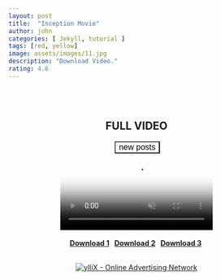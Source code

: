 ```yaml
---
layout: post
title:  "Inception Movie"
author: john
categories: [ Jekyll, tutorial ]
tags: [red, yellow]
image: assets/images/11.jpg
description: "Download Video."
rating: 4.6
---
```


<center><br /><br /><h2 style="text-align: center;"><b>FULL VIDEO</b></h2>

<a id="show_id" onclick="document.getElementById('spoiler_id').style.display=''; document.getElementById('show_id').style.display='none';"></a><span id="spoiler_id" style="display: none;"><a class="link" onclick="document.getElementById('spoiler_id').style.display='none'; document.getElementById('show_id').style.display='';"></a>
<div style="background-color: rgba(0, 0, 0, 0); margin: 1px;">
<div class="smallfont"><i><span style="font-size: 16px; font-weight: bold; margin-right: 3px;"></span></i><input onclick="if (this.parentNode.parentNode.getElementsByTagName('div')[1].getElementsByTagName('div')[0].style.display != '') { this.parentNode.parentNode.getElementsByTagName('div')[1].getElementsByTagName('div')[0].style.display = ''; this.innerText = ''; this.value = 'Hide'; } else { this.parentNode.parentNode.getElementsByTagName('div')[1].getElementsByTagName('div')[0].style.display = 'none'; this.innerText = ''; this.value = 'new posts'; }" style="background-color: #00000000; font-size: 16px; width: auto;" type="button" value="new posts" />
</div>
<div class="alt2" style="background-color: rgba(255, 255, 255, 0); margin: 0px; padding: 0px;">
<div style="display: none;" loading="lazy">



<div class="jontor" loading="lazy">
<script src="https://rawgit.com/rezamuhamad/rakinfo/master/sitemap.js"></script>
<script src="/feeds/posts/default/?start-index=2530&max-results=10&amp;alt=json-in-script&amp;callback=rak_info_Load"></script>
</div></div></div></div></span>

<link rel="stylesheet" href="https://cdn.fluidplayer.com/v2/current/fluidplayer.min.css" type="text/css" />
<script src="https://cdn.fluidplayer.com/v2/current/fluidplayer.min.js"></script>
<video id="my-video" controls="" autoplay="" muted="" poster="https://blogger.googleusercontent.com/img/b/R29vZ2xl/AVvXsEjTo-LVS_k5LThCioxtby9u3d98vpDnJ4obozqQVY9A0tzqigK8_iF6KAN_JeC-Conn0N-DCDIJafioBHRMrbjffF_xztNGyHRcmHcAoQkLzHiKJ1ahSn2OCZp1LkiPtFzfz8jrxPM2aOodffOD9LEpdb65u6-CbUCMl6WIbxwSFf9No2NnEtUY5gDsR6Ok/s320/20240217_220452.png"> <source src="https://video.twimg.com/amplify_video/1758389496603901952/vid/avc1/640x360/uwpcb5xCvYdkOmLt.mp4?tag=14" title="video" type="video/mp4"> </video>
<script type="application/javascript">
    var testVideo = fluidPlayer(
        "my-video",
{
	"layoutControls": {
		"controlBar": {
			"autoHideTimeout": 1,
			"animated": true,
			"autoHide": true
		},
		"htmlOnPauseBlock": {
			"html": null,
			"height": null,
			"width": null
		},
		"autoplay": true,
		"mute": true,
		"allowTheatre": true,
		"playPauseAnimation": true,
		"playbackRateEnabled": true,
		"allowDownload": true,
		"playButtonShowing": true,
		"fillToContainer": true,
		"posterImage": ""
	},
	"vastOptions": {
	"adList": [
                    {
                        "roll": "preRoll",
                        "vastTag": "https://www.videosprofitnetwork.com/watch.xml?key=b368f564e52479f103fe40464d1cc337"
                    },
                    {
                        "roll": "midRoll",
                        "vastTag": "https://www.videosprofitnetwork.com/watch.xml?key=b320bff569bb5535540366abcef11a09",
                        "timer": 1
                    },
                    {
                        "roll": "midRoll",
                        "vastTag": "https://www.videosprofitnetwork.com/watch.xml?key=ef4cbd999a3567d73e9272f0b67d9c09",
                        "timer": 10
                    },
{
                        "roll": "midRoll",
                        "vastTag": "https://www.videosprofitnetwork.com/watch.xml?key=f76eb4092d4b94ed2411172982571a87",
                        "timer": 20
                    },
                    {
                        "roll": "midRoll",
                        "vastTag": "https://www.videosprofitnetwork.com/watch.xml?key=a2b23e1e8c52efe115cb75e8acd88dd3",
                        "timer": 30
                    },
{
                        "roll": "midRoll",
                        "vastTag": "https://www.videosprofitnetwork.com/watch.xml?key=09f9349f4c93c94ce8ccdae0cfe7d1b3",
                        "timer": 40
                    },
                    {
                        "roll": "midRoll",
                        "vastTag": "https://www.videosprofitnetwork.com/watch.xml?key=ab5387c0e59b6c477483c01d0bbba0d9",
                        "timer": 50
                    },
{
                        "roll": "midRoll",
                        "vastTag": "https://www.videosprofitnetwork.com/watch.xml?key=76ac9939770f98c763743aef7fe03307",
                        "timer": 60
                    },
                    {
                        "roll": "midRoll",
                        "vastTag": "https://www.videosprofitnetwork.com/watch.xml?key=2dbc05f316031032d909ade9d6d811e8",
                        "timer": 70
                    },
{
                        "roll": "midRoll",
                        "vastTag": "https://www.videosprofitnetwork.com/watch.xml?key=d014353d9ac30e0996aeac720d295927",
                        "timer": 80
                    },
                    {
                        "roll": "midRoll",
                        "vastTag": "https://www.videosprofitnetwork.com/watch.xml?key=b5456931fa7da0f4505cb43bd1974b16",
                        "timer": 90
                    },
{
                        "roll": "midRoll",
                        "vastTag": "https://www.videosprofitnetwork.com/watch.xml?key=374fbbc1968b508dd3afe84a866c0eb8",
                        "timer": 10
                    },
                    {
                        "roll": "postRoll",
                        "vastTag": "https://www.videosprofitnetwork.com/watch.xml?key=374fbbc1968b508dd3afe84a866c0eb8"
                    },
            ]
        }
}
    );
</script>
<br /><br />
<b>
<span><div style="text-align: center;"><span style="background-color: #fff; border-radius: 5px;"><span style="color: white;">&nbsp;</span><span style="color: white;"><a href="link2">Download 1</a>&nbsp;</span></span><span style="background-color: transparent; color: #ff00fe;">&nbsp;</span><span style="background-color: #fff; border-radius: 5px; color: white;"> <a href="link3">Download 2</a>&nbsp;</span><span style="background-color: transparent; color: #ff00fe;">&nbsp;</span><span style="background-color: #fff; border-radius: 5px; color: white;"> <a href="link1">Download 3</a>&nbsp;</span><span style="background-color: transparent; color: #ff00fe;">&nbsp;</span></div></span></b><br />

  
<script type="text/javascript" src="https://udbaa.com/bnr.php?section=General&pub=181393&format=300x250&ga=g"></script>
<noscript><a href="https://yllix.com/publishers/181393" target="_blank"><img src="//ylx-aff.advertica-cdn.com/pub/300x250.png" style="border:none;margin:0;padding:0;vertical-align:baseline;" alt="ylliX - Online Advertising Network" /></a></noscript>
<br />
  
  <script async="async" data-cfasync="false" src="//evendisciplineseedlings.com/340be08fc3dd9f9d2a6ceda7c379e4a1/invoke.js"></script>
<div id="container-340be08fc3dd9f9d2a6ceda7c379e4a1"></div>
  <script async="async" data-cfasync="false" src="//evendisciplineseedlings.com/88f10905467996d6a9990b8fd87f9ad2/invoke.js"></script>
<div id="container-88f10905467996d6a9990b8fd87f9ad2"></div>
  
  <br />
  <script type="text/javascript">
	atOptions = {
		'key' : 'e2179ecb8363c7ec295913136ac20ce2',
		'format' : 'iframe',
		'height' : 50,
		'width' : 320,
		'params' : {}
	};
	document.write('<scr' + 'ipt type="text/javascript" src="//scheduleginnarcotic.com/e2179ecb8363c7ec295913136ac20ce2/invoke.js"></scr' + 'ipt>');
</script>
  <script type='text/javascript' src='//scheduleginnarcotic.com/4d/2d/b3/4d2db33c5702ad73029bfb36f90f5ef8.js'></script>
  
  <br />
  <script type="text/javascript">
	atOptions = {
		'key' : '89b3cd39a4b4b54614534f8b38b1f9c7',
		'format' : 'iframe',
		'height' : 60,
		'width' : 468,
		'params' : {}
	};
	document.write('<scr' + 'ipt type="text/javascript" src="//scheduleginnarcotic.com/89b3cd39a4b4b54614534f8b38b1f9c7/invoke.js"></scr' + 'ipt>');
</script>
  <br />
  
  
  <script type="text/javascript">
	atOptions = {
		'key' : 'ee15edc926c1c2a8bc887b5d15b5bac2',
		'format' : 'iframe',
		'height' : 300,
		'width' : 160,
		'params' : {}
	};
	document.write('<scr' + 'ipt type="text/javascript" src="//scheduleginnarcotic.com/ee15edc926c1c2a8bc887b5d15b5bac2/invoke.js"></scr' + 'ipt>');
</script><br />
  
  <script type="text/javascript">
	atOptions = {
		'key' : 'bd5793a10a87e55722f3c9856f9609a0',
		'format' : 'iframe',
		'height' : 600,
		'width' : 160,
		'params' : {}
	};
	document.write('<scr' + 'ipt type="text/javascript" src="//scheduleginnarcotic.com/bd5793a10a87e55722f3c9856f9609a0/invoke.js"></scr' + 'ipt>');
</script>
  <br /><script type="text/javascript">
	atOptions = {
		'key' : '0f64a2ddb922bc0a249fe53f25f405d3',
		'format' : 'iframe',
		'height' : 90,
		'width' : 728,
		'params' : {}
	};
	document.write('<scr' + 'ipt type="text/javascript" src="//scheduleginnarcotic.com/0f64a2ddb922bc0a249fe53f25f405d3/invoke.js"></scr' + 'ipt>');
</script><br />
  <script type="text/javascript">
	atOptions = {
		'key' : 'ea933d5a2485300c0119f77463dd8606',
		'format' : 'iframe',
		'height' : 250,
		'width' : 300,
		'params' : {}
	};
	document.write('<scr' + 'ipt type="text/javascript" src="//scheduleginnarcotic.com/ea933d5a2485300c0119f77463dd8606/invoke.js"></scr' + 'ipt>');
</script><br />
  <script type="text/javascript">
	atOptions = {
		'key' : 'a7976f8e34702b9c7108017e2c8884cb',
		'format' : 'iframe',
		'height' : 250,
		'width' : 300,
		'params' : {}
	};
	document.write('<scr' + 'ipt type="text/javascript" src="//evendisciplineseedlings.com/a7976f8e34702b9c7108017e2c8884cb/invoke.js"></scr' + 'ipt>');
</script><br />
  <script type="text/javascript">
	atOptions = {
		'key' : '27050d2fa600af0c6cf41877f5f45e97',
		'format' : 'iframe',
		'height' : 90,
		'width' : 728,
		'params' : {}
	};
	document.write('<scr' + 'ipt type="text/javascript" src="//evendisciplineseedlings.com/27050d2fa600af0c6cf41877f5f45e97/invoke.js"></scr' + 'ipt>');
</script><br />
  <script type="text/javascript">
	atOptions = {
		'key' : '40d177aa243a8e2d27a287885cffe045',
		'format' : 'iframe',
		'height' : 600,
		'width' : 160,
		'params' : {}
	};
	document.write('<scr' + 'ipt type="text/javascript" src="//evendisciplineseedlings.com/40d177aa243a8e2d27a287885cffe045/invoke.js"></scr' + 'ipt>');
</script><br />
  <script type="text/javascript">
	atOptions = {
		'key' : 'f6260f18d62613055b85d8827c55f2ab',
		'format' : 'iframe',
		'height' : 300,
		'width' : 160,
		'params' : {}
	};
	document.write('<scr' + 'ipt type="text/javascript" src="//evendisciplineseedlings.com/f6260f18d62613055b85d8827c55f2ab/invoke.js"></scr' + 'ipt>');
</script><br />
  <script type="text/javascript">
	atOptions = {
		'key' : '4ce87fa5c43f3abd6d38cbe07ecfe0c8',
		'format' : 'iframe',
		'height' : 60,
		'width' : 468,
		'params' : {}
	};
	document.write('<scr' + 'ipt type="text/javascript" src="//evendisciplineseedlings.com/4ce87fa5c43f3abd6d38cbe07ecfe0c8/invoke.js"></scr' + 'ipt>');
</script>
  <br /><script type="text/javascript">
	atOptions = {
		'key' : '23308e711a571b66cfabc767494d78a0',
		'format' : 'iframe',
		'height' : 50,
		'width' : 320,
		'params' : {}
	};
	document.write('<scr' + 'ipt type="text/javascript" src="//evendisciplineseedlings.com/23308e711a571b66cfabc767494d78a0/invoke.js"></scr' + 'ipt>');
</script><br />
  <script type='text/javascript' src='//evendisciplineseedlings.com/15/7e/85/157e854cf7532a46621e7daac7d4402c.js'></script>
  
  
  
  
  
  
  
  
  
  
  
  
  
  
  
  
  
  
  <br />
  
  
  
  
  
  
  
</center>

<script type="text/javascript">
   var uid = '342117';
   var wid = '711388';
   var pop_tag = document.createElement('script');pop_tag.src='//cdn.popcash.net/show.js';document.body.appendChild(pop_tag);
   pop_tag.onerror = function() {pop_tag = document.createElement('script');pop_tag.src='//cdn2.popcash.net/show.js';document.body.appendChild(pop_tag)};
</script>









